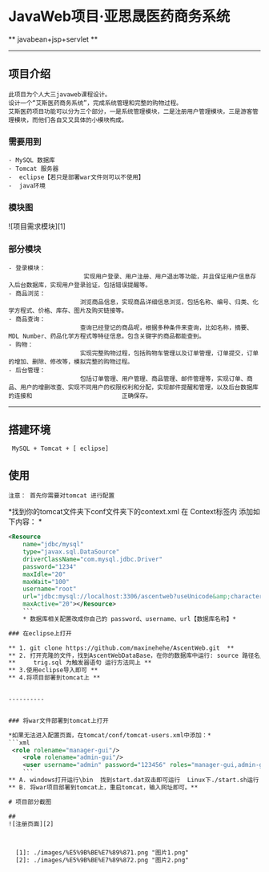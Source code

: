 # JavaWeb项目·亚思晟医药商务系统
** javabean+jsp+servlet **


-----------------------------------------------------------
## 项目介绍
	此项目为个人大三javaweb课程设计。
	设计一个“艾斯医药商务系统”，完成系统管理和完整的购物过程。
    艾斯医药项目功能可以分为三个部分，一是系统管理模块，二是注册用户管理模块，三是游客管理模块，而他们各自又又具体的小模块构成。

### 需要用到
	- MySQL 数据库
	- Tomcat 服务器
	-  eclipse【若只是部署war文件则可以不使用】
	-  java环境

### 模块图
![项目需求模块][1]

### 部分模块
    - 登录模块：
     					 实现用户登录、用户注册、用户退出等功能，并且保证用户信息存入后台数据库，实现用户登录验证，包括错误提醒等。
	- 商品浏览：
     					浏览商品信息，实现商品详细信息浏览，包括名称、编号、归类、化学方程式、价格、库存、图片及购买链接等。
	- 商品查询：
						查询已经登记的商品呢，根据多种条件来查询，比如名称，摘要、MDL Number、药品化学方程式等特征信息。包含关键字的商品都能查到。
	- 购物：
						实现完整购物过程，包括购物车管理以及订单管理，订单提交，订单的增加、删除、修改等，模拟完整的购物过程。
	- 后台管理：
						包括订单管理、用户管理、商品管理、邮件管理等，实现订单、商品、用户的增删改查、实现不同用户的权限权利和分配，实现邮件提醒和管理，以及后台数据库的连接和							正确保存。


----------
## 搭建环境 
     MySQL + Tomcat + [ eclipse]

## 使用
	注意： 首先你需要对tomcat 进行配置 
*找到你的tomcat文件夹下conf文件夹下的context.xml  在 Context标签内 添加如下内容： *
```xml
<Resource
	name="jdbc/mysql"
	type="javax.sql.DataSource"
	driverClassName="com.mysql.jdbc.Driver"
	password="1234"
	maxIdle="20"
	maxWait="100"
	username="root"
	url="jdbc:mysql://localhost:3306/ascentweb?useUnicode&amp;characterEncoding=UTF-8"
	maxActive="20"></Resource>
	```				
	* 数据库相关配置改成你自己的 password、username、url【数据库名称】*

### 在eclipse上打开

** 1. git clone https://github.com/maxinehehe/AscentWeb.git  **
** 2. 打开克隆的文件，找到AscentWebDataBase，在你的数据库中运行: source 路径名/ascentweb_mysql.sql  **
**     trig.sql 为触发器语句 运行方法同上 **
** 3.使用eclipse导入即可 **
** 4.将项目部署到tomcat上 **


----------


### 将war文件部署到tomcat上打开

*如果无法进入配置页面，在tomcat/conf/tomcat-users.xml中添加：*
```xml
 <role rolename="manager-gui"/>
    <role rolename="admin-gui"/>
    <user username="admin" password="123456" roles="manager-gui,admin-gui"/>
	```
** A. windows打开运行\bin  找到start.dat双击即可运行  Linux下./start.sh运行 **
** B. 将war项目部署到tomcat上，重启tomcat，输入网址即可。**

# 项目部分截图

## 
![注册页面][2]
					


  [1]: ./images/%E5%9B%BE%E7%89%871.png "图片1.png"
  [2]: ./images/%E5%9B%BE%E7%89%872.png "图片2.png"